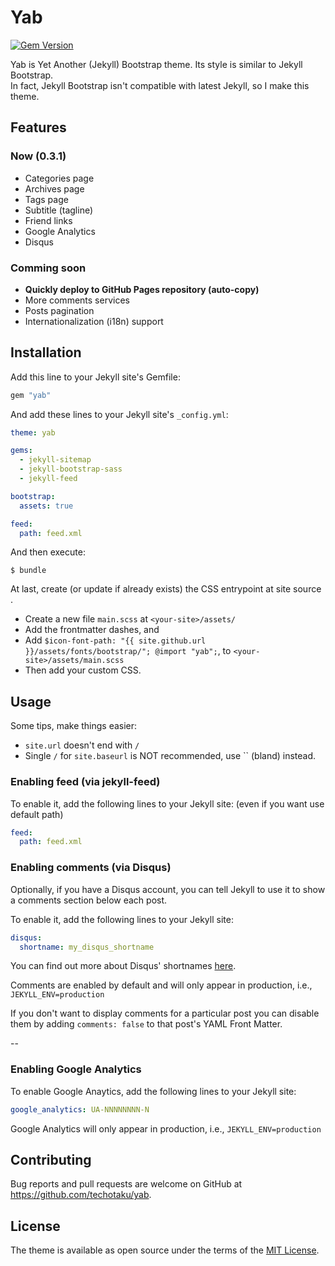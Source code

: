# Yab

[![Gem Version](https://badge.fury.io/rb/yab.svg)](https://rubygems.org/gems/yab)

Yab is Yet Another (Jekyll) Bootstrap theme. Its style is similar to Jekyll Bootstrap.  
In fact, Jekyll Bootstrap isn't compatible with latest Jekyll, so I make this theme. 

## Features  

### Now (0.3.1)  

* Categories page  
* Archives page  
* Tags page  
* Subtitle (tagline)  
* Friend links  
* Google Analytics  
* Disqus  

### Comming soon  

* **Quickly deploy to GitHub Pages repository (auto-copy)**  
* More comments services
* Posts pagination  
* Internationalization (i18n) support

## Installation

Add this line to your Jekyll site's Gemfile:

```ruby
gem "yab"
```

And add these lines to your Jekyll site's `_config.yml`:

```yaml
theme: yab

gems:
  - jekyll-sitemap
  - jekyll-bootstrap-sass
  - jekyll-feed

bootstrap:
  assets: true

feed:
  path: feed.xml
```

And then execute:

    $ bundle

At last, create (or update if already exists) the CSS entrypoint at site source .
  - Create a new file `main.scss` at `<your-site>/assets/`
  - Add the frontmatter dashes, and
  - Add `$icon-font-path: "{{ site.github.url }}/assets/fonts/bootstrap/"; @import "yab";`, to `<your-site>/assets/main.scss`
  - Then add your custom CSS.

## Usage

Some tips, make things easier:  
* `site.url` doesn't end with `/`  
* Single `/` for `site.baseurl` is NOT recommended, use `` (bland) instead.  

### Enabling feed (via jekyll-feed)  

To enable it, add the following lines to your Jekyll site: (even if you want use default path)  

```yaml
feed:
  path: feed.xml
```

### Enabling comments (via Disqus)

Optionally, if you have a Disqus account, you can tell Jekyll to use it to show a comments section below each post.

To enable it, add the following lines to your Jekyll site:

```yaml
disqus:
  shortname: my_disqus_shortname
```

You can find out more about Disqus' shortnames [here](https://help.disqus.com/customer/portal/articles/466208).

Comments are enabled by default and will only appear in production, i.e., `JEKYLL_ENV=production`

If you don't want to display comments for a particular post you can disable them by adding `comments: false` to that post's YAML Front Matter.

--

### Enabling Google Analytics

To enable Google Anaytics, add the following lines to your Jekyll site:

```yaml
google_analytics: UA-NNNNNNNN-N
```

Google Analytics will only appear in production, i.e., `JEKYLL_ENV=production`  

## Contributing

Bug reports and pull requests are welcome on GitHub at https://github.com/techotaku/yab.

## License

The theme is available as open source under the terms of the [MIT License](http://opensource.org/licenses/MIT).

